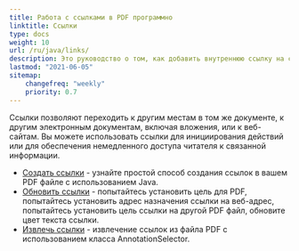 ```yaml
---
title: Работа с ссылками в PDF программно
linktitle: Ссылки
type: docs
weight: 10
url: /ru/java/links/
description: Это руководство о том, как добавить внутреннюю ссылку на страницу в PDF или вставить внешнюю гиперссылку на веб-сайт в PDF на языке Java.
lastmod: "2021-06-05"
sitemap:
    changefreq: "weekly"
    priority: 0.7
---
```


Ссылки позволяют переходить к другим местам в том же документе, к другим электронным документам, включая вложения, или к веб-сайтам. Вы можете использовать ссылки для инициирования действий или для обеспечения немедленного доступа читателя к связанной информации.

- [Создать ссылки](/pdf/ru/java/create-links/) - узнайте простой способ создания ссылок в вашем PDF файле с использованием Java.
- [Обновить ссылки](/pdf/ru/java/update-links) - попытайтесь установить цель для PDF, попытайтесь установить адрес назначения ссылки на веб-адрес, попытайтесь установить цель ссылки на другой PDF файл, обновите цвет текста ссылки.
- [Извлечь ссылки](/pdf/ru/java/extract-links) - извлечение ссылок из файла PDF с использованием класса AnnotationSelector.